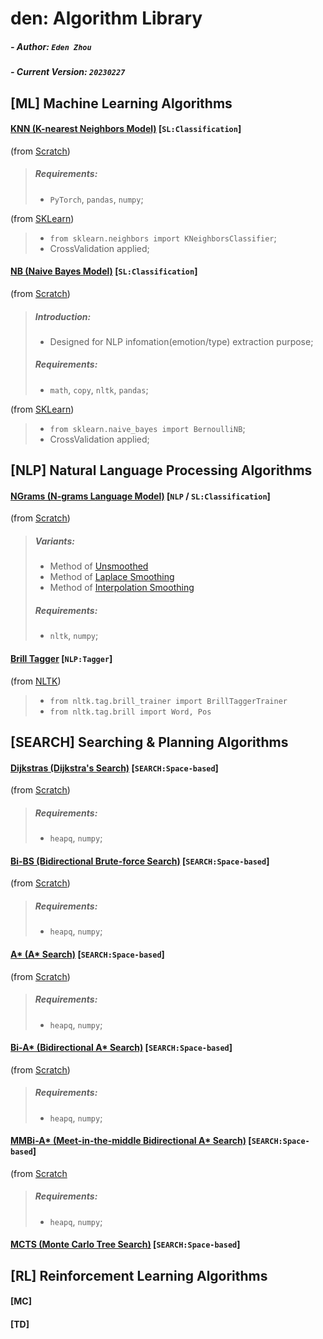 # den: Algorithm Library

##### - Author: `Eden Zhou`
##### - Current Version: `20230227`


## [ML] Machine Learning Algorithms
#### [KNN (K-nearest Neighbors Model)](https://github.com/Edennnnnnnnnn/den/tree/main/ML/KNN) [`SL:Classification`] 
(from [Scratch](https://github.com/Edennnnnnnnnn/den/blob/main/ML/KNN/KNN(fromScratch).py))
> ##### Requirements:
> - `PyTorch`, `pandas`, `numpy`;

(from [SKLearn](https://github.com/Edennnnnnnnnn/den/blob/main/ML/KNN/KNN(fromSKLearn).py))
> - `from sklearn.neighbors import KNeighborsClassifier`;
> - CrossValidation applied;


#### [NB (Naive Bayes Model)](https://github.com/Edennnnnnnnnn/den/tree/main/ML/NB) [`SL:Classification`] 
(from [Scratch](https://github.com/Edennnnnnnnnn/den/blob/main/ML/NB/NB(fromScratch).py))
> ##### Introduction:
> - Designed for NLP infomation(emotion/type) extraction purpose;
> ##### Requirements:
> - `math`, `copy`, `nltk`, `pandas`;

(from [SKLearn](https://github.com/Edennnnnnnnnn/den/blob/main/ML/NB/NB(fromSkLearn).py))
> - `from sklearn.naive_bayes import BernoulliNB`;
> - CrossValidation applied;


## [NLP] Natural Language Processing Algorithms
#### [NGrams (N-grams Language Model)](https://github.com/Edennnnnnnnnn/den/tree/main/NLP/NGrams) [`NLP` / `SL:Classification`] 
(from [Scratch](https://github.com/Edennnnnnnnnn/den/blob/main/NLP/NGrams/NGrams(fromScratch).py))
> ##### Variants:
> - Method of [Unsmoothed](https://github.com/Edennnnnnnnnn/den/blob/main/NLP/NGrams/NGrams(fromScratch).py#L311)
> - Method of [Laplace Smoothing](https://github.com/Edennnnnnnnnn/den/blob/main/NLP/NGrams/NGrams(fromScratch).py#L358)
> - Method of [Interpolation Smoothing](https://github.com/Edennnnnnnnnn/den/blob/main/NLP/NGrams/NGrams(fromScratch).py#L406)
> ##### Requirements:
> - `nltk`, `numpy`;

#### [Brill Tagger](https://github.com/Edennnnnnnnnn/den/tree/main/NLP/BrillTagger) [`NLP:Tagger`] 
(from [NLTK](https://github.com/Edennnnnnnnnn/den/blob/main/NLP/BrillTagger/BrillTagger(fromNLTK).py))
> - `from nltk.tag.brill_trainer import BrillTaggerTrainer`
> - `from nltk.tag.brill import Word, Pos`


## [SEARCH] Searching & Planning Algorithms
#### [Dijkstras (Dijkstra's Search)](https://github.com/Edennnnnnnnnn/den/tree/main/Search/Dijkstras) [`SEARCH:Space-based`] 
(from [Scratch](https://github.com/Edennnnnnnnnn/den/blob/main/Search/Dijkstras/Dijkstras(fromScratch).py))
> ##### Requirements:
> - `heapq`, `numpy`;


#### [Bi-BS (Bidirectional Brute-force Search)](https://github.com/Edennnnnnnnnn/den/tree/main/Search/BiBS) [`SEARCH:Space-based`] 
(from [Scratch](https://github.com/Edennnnnnnnnn/den/blob/main/Search/BiBS/BiBS(fromScratch).py))
> ##### Requirements:
> - `heapq`, `numpy`;


#### [A* (A* Search)](https://github.com/Edennnnnnnnnn/den/blob/main/algorithms/) [`SEARCH:Space-based`] 
(from [Scratch](https://github.com/Edennnnnnnnnn/den/blob/main/Search/BiBS/BiBS(fromScratch).py))
> ##### Requirements:
> - `heapq`, `numpy`;


#### [Bi-A* (Bidirectional A* Search)](https://github.com/Edennnnnnnnnn/den/blob/main/algorithms/) [`SEARCH:Space-based`] 
(from [Scratch](https://github.com/Edennnnnnnnnn/den/blob/main/Search/BiBS/BiBS(fromScratch).py))
> ##### Requirements:
> - `heapq`, `numpy`;


#### [MMBi-A* (Meet-in-the-middle Bidirectional A* Search)](https://github.com/Edennnnnnnnnn/den/tree/main/Search/MMBiAStar) [`SEARCH:Space-based`] 
(from [Scratch](https://github.com/Edennnnnnnnnn/den/blob/main/Search/MMBiAStar/MMBiAStar(fromScratch).py)
> ##### Requirements:
> - `heapq`, `numpy`;


#### [MCTS (Monte Carlo Tree Search)](https://github.com/Edennnnnnnnnn/den/blob/main/algorithms/) [`SEARCH:Space-based`] 


## [RL] Reinforcement Learning Algorithms
#### [MC]
#### [TD]
